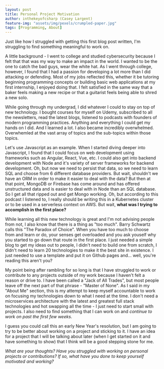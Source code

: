 ```yaml
---
layout: post
title: Personal Project Motivation
author: inthekeyofcsharp (Casey Largent)
feature-img: "assets/img/pexels/crumpled-paper.jpg"
tags: [Programming, About]
---
```


Just like how I struggled with getting this first blog post written, I'm struggling to find something meaningful to work on.

A little background - I went to college and studied cybersecurity because I felt that that was my way to make an impact in the world. I wanted to be the one to catch the bad guys, wear the white hat. As I went through college, however, I found that I had a passion for developing a lot more than I did attacking or defending. Most of my jobs reflected this, whether it be tutoring beginning programming concepts or building basic web applications at my first internship, I enjoyed doing that. I felt satisfied in the same way that a baker feels making a new recipe or that a guitarist feels being able to shred a new solo.

While going through my undergrad, I did whatever I could to stay on top of new technology. I bought courses for myself on Udemy, subscribed to all the newsletters, read the latest blogs, listened to podcasts with founders of modern programming practices. Anything and everything I could get my hands on I did. And I learned a lot. I also became incredibly overwhelmed. Overwhemled at the vast array of topics and the sub-topics within those topics.

Let's use Javascript as an example. When I started diving deeper into Javascript, I found that I could focus on web development using frameworks such as Angular, React, Vue, etc. I could also get into backend development with Node and it's variety of server frameworks for backend development. Oh, but now we need to persist that data, so we need to learn SQL and choose from 6 different database providers. But wait, shouldn't we have an ORM in order to make it easier to deal with the data? But then at that point, MongoDB or Firebase has come around and has offered unstructured data and is easier to deal with in Node than an SQL database. So I get all that ripped out and get Mongo working. Oh, but according to this podcast I listened to, I really should be writing this in a Kubernetes cluster or to be used in a serverless context on AWS. But wait, **what was I trying to accomplish in the first place?**

While learning all this new technology is great and I'm not advising people from not, I also know that there is a thing as "too much". Barry Schwartz calls this "The Paradox of Choice". When you have too much to choose from and learn or do, your senses get overloaded and you ask youself why you started to go down that route in the first place. I just needed a simple blog to get my ideas out to people, I didn't need to build one from scratch, I didn't need to learn 20 technologies to make it the best site in existence. I just needed to use a template and put it on Github pages and... well, you're reading this aren't you?

My point being after rambling for so long is that I have struggled to work or contribute to any projects outside of my work because I haven't felt a reason or drive to. I have been called a "Jack of All Trades", but most people leave off the next part of that phrase - "Master of None". As I said in my "About Me" section, this is my attempt to keep myself accountable to work on focusing my technologies down to what I need at the time. I don't need a microservices architecture with the latest and greatest full stack technologies and hot swapping all the time - I just need to start small with projects. I also need to find something that I can work on and *continue to work on past the first few weeks*. 

I guess you could call this an early New Year's resolution, but I am going to try to be better about working on a project and sticking to it. I have an idea for a project that I will be talking about later (when I get started on it and have something to show) that I think will be a good stepping stone for me.

*What are your thoughts? Have you struggled with working on personal projects or contributions? If so, what have you done to keep yourself motivated and working?*
